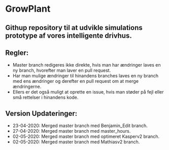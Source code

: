 # GrowPlant

## Githup repository til at udvikle simulations prototype af vores intelligente drivhus.
## Regler:
* Master branch redigeres ikke direkte, hvis man har ændringer laves en ny branch, hvorefter man laver en pull request.
* Har man mulige ændringer til hinandens branches laves en ny branch med ens ændringer og derefter en pull request om at merge ændringerne.
* Ellers er det også muligt at oprette en issue, hvis man støder på fejl eller små rettelser i hinandens kode.
## Version Updateringer:
* 23-04-2020: Merged master branch med Benjamin_Edit branch.
* 27-04-2020: Merged master branch med master_hours.
* 02-05-2020: Merged master branch med optimeret Kasperv2 branch.
* 02-05-2020: Merged master branch med Mathiasv2 branch.
